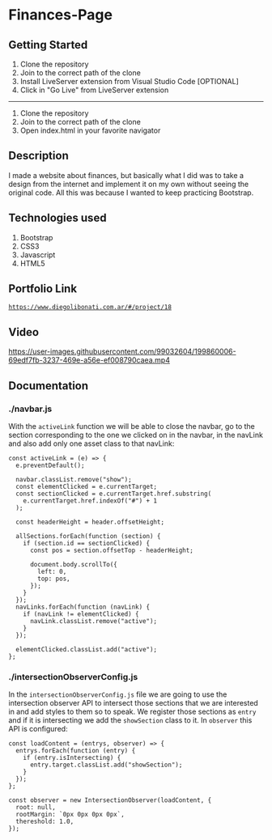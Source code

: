 # Finances-Page

## Getting Started

1. Clone the repository
2. Join to the correct path of the clone
3. Install LiveServer extension from Visual Studio Code [OPTIONAL]
4. Click in "Go Live" from LiveServer extension

---

1. Clone the repository
2. Join to the correct path of the clone
3. Open index.html in your favorite navigator

## Description

I made a website about finances, but basically what I did was to take a design from the internet and implement it on my own without seeing the original code. All this was because I wanted to keep practicing Bootstrap.

## Technologies used

1. Bootstrap
2. CSS3
3. Javascript
4. HTML5

## Portfolio Link

[`https://www.diegolibonati.com.ar/#/project/18`](https://www.diegolibonati.com.ar/#/project/18)

## Video

https://user-images.githubusercontent.com/99032604/199860006-69edf7fb-3237-469e-a56e-ef008790caea.mp4

## Documentation

### ./navbar.js

With the `activeLink` function we will be able to close the navbar, go to the section corresponding to the one we clicked on in the navbar, in the navLink and also add only one asset class to that navLink:

```
const activeLink = (e) => {
  e.preventDefault();

  navbar.classList.remove("show");
  const elementClicked = e.currentTarget;
  const sectionClicked = e.currentTarget.href.substring(
    e.currentTarget.href.indexOf("#") + 1
  );

  const headerHeight = header.offsetHeight;

  allSections.forEach(function (section) {
    if (section.id == sectionClicked) {
      const pos = section.offsetTop - headerHeight;

      document.body.scrollTo({
        left: 0,
        top: pos,
      });
    }
  });
  navLinks.forEach(function (navLink) {
    if (navLink != elementClicked) {
      navLink.classList.remove("active");
    }
  });

  elementClicked.classList.add("active");
};
```

### ./intersectionObserverConfig.js

In the `intersectionObserverConfig.js` file we are going to use the intersection observer API to intersect those sections that we are interested in and add styles to them so to speak. We register those sections as `entry` and if it is intersecting we add the `showSection` class to it. In `observer` this API is configured:

```
const loadContent = (entrys, observer) => {
  entrys.forEach(function (entry) {
    if (entry.isIntersecting) {
      entry.target.classList.add("showSection");
    }
  });
};

const observer = new IntersectionObserver(loadContent, {
  root: null,
  rootMargin: `0px 0px 0px 0px`,
  thereshold: 1.0,
});
```
